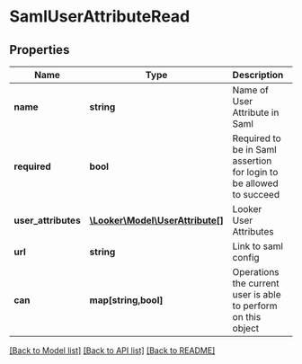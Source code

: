 # SamlUserAttributeRead

## Properties
Name | Type | Description | Notes
------------ | ------------- | ------------- | -------------
**name** | **string** | Name of User Attribute in Saml | [optional] 
**required** | **bool** | Required to be in Saml assertion for login to be allowed to succeed | [optional] 
**user_attributes** | [**\Looker\Model\UserAttribute[]**](UserAttribute.md) | Looker User Attributes | [optional] 
**url** | **string** | Link to saml config | [optional] 
**can** | **map[string,bool]** | Operations the current user is able to perform on this object | [optional] 

[[Back to Model list]](../README.md#documentation-for-models) [[Back to API list]](../README.md#documentation-for-api-endpoints) [[Back to README]](../README.md)


